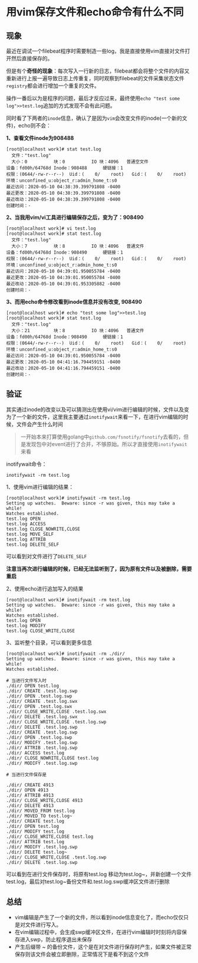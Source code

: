 # 用vim保存文件和echo命令有什么不同



## 现象
最近在调试一个filebeat程序时需要制造一些log，我是直接使用vim直接对文件打开然后直接保存的。

但是有个**奇怪的现象**：每次写入一行新的日志，filebeat都会将整个文件的内容又重新进行上报一遍导致日志上传重复，同时观察到filebeat的文件采集状态文件`registry`都会进行增加一个重复的文件。

操作一番后以为是程序的问题，最后才反应过来，最终使用`echo "test some log">>test.log`追加的方式发现不会有此问题。

同时看了下两者的`inode`信息，确认了是因为`vim`会改变文件的inode(一个新的文件)，echo则不会：

**1、查看文件inode为908488**

```shell
[root@localhost work]# stat test.log
  文件："test.log"
  大小：0         	块：0          IO 块：4096   普通空文件
设备：fd00h/64768d	Inode：908488      硬链接：1
权限：(0644/-rw-r--r--)  Uid：(    0/    root)   Gid：(    0/    root)
环境：unconfined_u:object_r:admin_home_t:s0
最近访问：2020-05-10 04:38:39.399791808 -0400
最近更改：2020-05-10 04:38:39.399791808 -0400
最近改动：2020-05-10 04:38:39.399791808 -0400
创建时间：-
```

**2、当我用vim/vi工具进行编辑保存之后，变为了：908490**

```
[root@localhost work]# vi test.log
[root@localhost work]# stat test.log
  文件："test.log"
  大小：7         	块：8          IO 块：4096   普通文件
设备：fd00h/64768d	Inode：908490      硬链接：1
权限：(0644/-rw-r--r--)  Uid：(    0/    root)   Gid：(    0/    root)
环境：unconfined_u:object_r:admin_home_t:s0
最近访问：2020-05-10 04:39:01.950055784 -0400
最近更改：2020-05-10 04:39:01.950055784 -0400
最近改动：2020-05-10 04:39:01.953305882 -0400
创建时间：-
```

**3、而用echo命令修改看到inode信息并没有改变, 908490**

```
[root@localhost work]# echo "test some log">>test.log
[root@localhost work]# stat test.log
  文件："test.log"
  大小：21        	块：8          IO 块：4096   普通文件
设备：fd00h/64768d	Inode：908490      硬链接：1
权限：(0644/-rw-r--r--)  Uid：(    0/    root)   Gid：(    0/    root)
环境：unconfined_u:object_r:admin_home_t:s0
最近访问：2020-05-10 04:39:01.950055784 -0400
最近更改：2020-05-10 04:41:16.794459151 -0400
最近改动：2020-05-10 04:41:16.794459151 -0400
创建时间：-
```

## 验证

其实通过inode的改变以及可以猜测出在使用vi/vim进行编辑的时候，文件以及变为了一个新的文件，这里我主要通过`inotifywait`来看一下，在进行vim编辑的时候，文件会产生什么时间
> 一开始本来打算使用golang中`github.com/fsnotify/fsnotify`去看的，但是发现包中对event进行了合并，不够原始。所以才直接使用`inotifywait `来看

inotifywait命令：
```
inotifywait -rm test.log
```

1、使用vim进行编辑的结果：

```
[root@localhost work]# inotifywait -rm test.log
Setting up watches.  Beware: since -r was given, this may take a while!
Watches established.
test.log OPEN
test.log ACCESS
test.log CLOSE_NOWRITE,CLOSE
test.log MOVE_SELF
test.log ATTRIB
test.log DELETE_SELF
```
可以看到对文件进行了`DELETE_SELF`

**注意当再次进行编辑的时候，已经无法监听到了，因为原有文件以及被删除，需要重启**

2、使用echo进行追加写入的结果

```
[root@localhost work]# inotifywait -rm test.log
Setting up watches.  Beware: since -r was given, this may take a while!
Watches established.
test.log OPEN
test.log MODIFY
test.log CLOSE_WRITE,CLOSE
```

3、监听整个目录，可以看到更多信息

```
[root@localhost work]# inotifywait -rm ./dir/
Setting up watches.  Beware: since -r was given, this may take a while!
Watches established.

# 当进行文件写入时
./dir/ OPEN test.log
./dir/ CREATE .test.log.swp
./dir/ OPEN .test.log.swp
./dir/ CREATE .test.log.swx
./dir/ OPEN .test.log.swx
./dir/ CLOSE_WRITE,CLOSE .test.log.swx
./dir/ DELETE .test.log.swx
./dir/ CLOSE_WRITE,CLOSE .test.log.swp
./dir/ DELETE .test.log.swp
./dir/ CREATE .test.log.swp
./dir/ OPEN .test.log.swp
./dir/ MODIFY .test.log.swp
./dir/ ATTRIB .test.log.swp
./dir/ ACCESS test.log
./dir/ CLOSE_NOWRITE,CLOSE test.log
./dir/ MODIFY .test.log.swp

# 当进行文件保存是

./dir/ CREATE 4913
./dir/ OPEN 4913
./dir/ ATTRIB 4913
./dir/ CLOSE_WRITE,CLOSE 4913
./dir/ DELETE 4913
./dir/ MOVED_FROM test.log
./dir/ MOVED_TO test.log~
./dir/ CREATE test.log
./dir/ OPEN test.log
./dir/ MODIFY test.log
./dir/ CLOSE_WRITE,CLOSE test.log
./dir/ ATTRIB test.log
./dir/ MODIFY .test.log.swp
./dir/ DELETE test.log~
./dir/ CLOSE_WRITE,CLOSE .test.log.swp
./dir/ DELETE .test.log.swp
```

可以看到在进行文件保存时，将原有test.log 移动为test.log~，并新创建一个文件test.log，最后对test.log~备份文件和.test.log.swp缓冲区文件进行删除

## 总结

- vim编辑是产生了一个新的文件，所以看到inode信息变化了，而echo仅仅只是对文件进行写入。
- 在vim编辑过程中，会生成swp缓冲区文件，在进行vim编辑时时刻将内容保存进入swp，防止程序退出未保存
- 产生后缀带 ~ 的备份文件，这个是在对文件进行保存时产生，如果文件被正常保存则该文件会被立即删除，正常情况下是看不到这个文件

